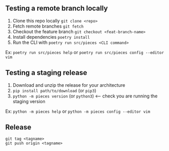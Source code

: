 ## Testing a remote branch locally

1. Clone this repo locally `git clone <repo>`
2. Fetch remote branches `git fetch`
3. Checkout the feature branch `git checkout <feat-branch-name>`
4. Install dependencies `poetry install`
5. Run the CLI with `poetry run src/pieces <CLI command>`

Ex: `poetry run src/pieces help` or `poetry run src/pieces config --editor vim`

## Testing a staging release

1. Download and unzip the release for your architecture
2. `pip install path/to/download` (or `pip3`)
3. `python -m pieces version` (or `python3`) <-- check you are running the staging version

Ex: `python -m pieces help` or `python -m pieces config --editor vim`

## Release

```
git tag <tagname>
git push origin <tagname>
```
